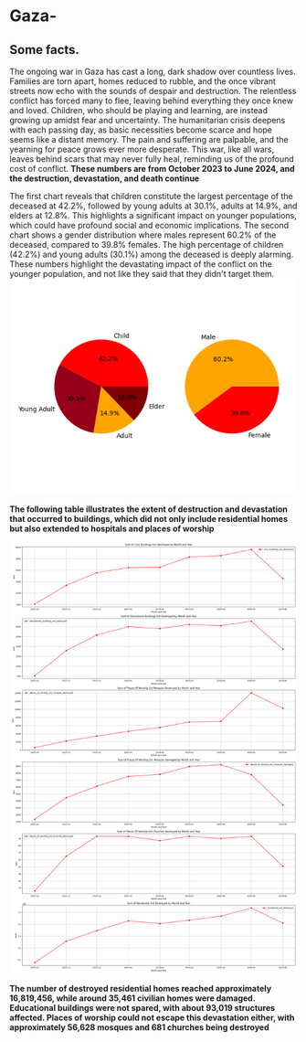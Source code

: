 # Gaza-

## Some facts.

The ongoing war in Gaza has cast a long, dark shadow over countless lives. Families are torn apart, homes reduced to rubble, and the once vibrant streets now echo with the sounds of despair and destruction. The relentless conflict has forced many to flee, leaving behind everything they once knew and loved. Children, who should be playing and learning, are instead growing up amidst fear and uncertainty. The humanitarian crisis deepens with each passing day, as basic necessities become scarce and hope seems like a distant memory. The pain and suffering are palpable, and the yearning for peace grows ever more desperate. This war, like all wars, leaves behind scars that may never fully heal, reminding us of the profound cost of conflict.
**These numbers are from October 2023 to June 2024, and the destruction, devastation, and death continue**

The first chart reveals that children constitute the largest percentage of the deceased at 42.2%, followed by young adults at 30.1%, adults at 14.9%, and elders at 12.8%. This highlights a significant impact on younger populations, which could have profound social and economic implications. The second chart shows a gender distribution where males represent 60.2% of the deceased, compared to 39.8% females.
The high percentage of children (42.2%) and young adults (30.1%) among the deceased is deeply alarming. These numbers highlight the devastating impact of the conflict on the younger population, and not like they said that they didn't target them.
![](pie_chart.png)

**The following table illustrates the extent of destruction and devastation that occurred to buildings, which did not only include residential homes but also extended to hospitals and places of worship**

![](infrastructure_damaged.png)

**The number of destroyed residential homes reached approximately 16,819,456, while around 35,461 civilian homes were damaged. Educational buildings were not spared, with about 93,019 structures affected. Places of worship could not escape this devastation either, with approximately 56,628 mosques and 681 churches being destroyed**

